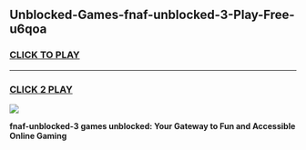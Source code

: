 
## Unblocked-Games-fnaf-unblocked-3-Play-Free-u6qoa
<h3>
<a href="https://premium76.site?title=fnaf-unblocked-3&ref=19M">CLICK TO PLAY</a></h3>
<hr>

<h3>
<a href="https://premium76.site?title=fnaf-unblocked-3&ref=19M">CLICK 2 PLAY</a>
  
</h3>

<a href="https://premium76.site?title=fnaf-unblocked-3&ref=19M"><img src="https://clearcache.store/games.png"></a>


**fnaf-unblocked-3 games unblocked: Your Gateway to Fun and Accessible Online Gaming**
